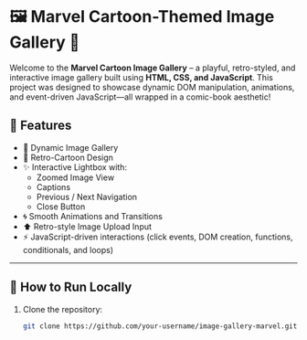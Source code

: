# 🖼️ Marvel Cartoon-Themed Image Gallery 🎨

Welcome to the **Marvel Cartoon Image Gallery** – a playful, retro-styled, and interactive image gallery built using **HTML, CSS, and JavaScript**. This project was designed to showcase dynamic DOM manipulation, animations, and event-driven JavaScript—all wrapped in a comic-book aesthetic!

## 🌟 Features

- 📸 Dynamic Image Gallery
- 🎨 Retro-Cartoon Design
- ✨ Interactive Lightbox with:
  - Zoomed Image View
  - Captions
  - Previous / Next Navigation
  - Close Button
- 🌀 Smooth Animations and Transitions
- ⬆️ Retro-style Image Upload Input
- ⚡ JavaScript-driven interactions (click events, DOM creation, functions, conditionals, and loops)

---


## 🚀 How to Run Locally

1. Clone the repository:
   ```bash
   git clone https://github.com/your-username/image-gallery-marvel.git
